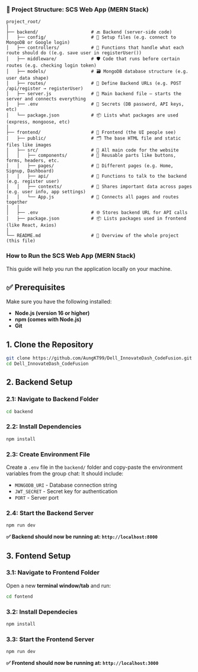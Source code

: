 ### 📁 Project Structure: SCS Web App (MERN Stack)
```
project_root/
│
├── backend/                    # 🔙 Backend (server-side code)
│   ├── config/                 # 📡 Setup files (e.g. connect to MongoDB or Google login)
│   ├── controllers/            # 🧠 Functions that handle what each route should do ((e.g. save user in registerUser())
│   ├── middleware/             # 🛡 Code that runs before certain routes (e.g. checking login token)
│   ├── models/                 # 🗃 MongoDB database structure (e.g. user data shape)
│   ├── routes/                 # 🚏 Define Backend URLs (e.g. POST /api/register → registerUser)
│   ├── server.js               # 🚀 Main backend file — starts the server and connects everything
│   ├── .env                    # 🔐 Secrets (DB password, API keys, etc)
│   └── package.json            # 📦 Lists what packages are used (express, mongoose, etc)
│
├── frontend/                   # 🎨 Frontend (the UI people see)
│   ├── public/                 # 🗂 The base HTML file and static files like images
│   ├── src/                    # 📁 All main code for the website
│   │   ├── components/         # 🧩 Reusable parts like buttons, forms, headers, etc.
│   │   ├── pages/              # 📄 Different pages (e.g. Home, Signup, Dashboard)
│   │   ├── api/                # 🔌 Functions to talk to the backend (e.g. register user)
│   │   ├── contexts/           # 🧠 Shares important data across pages (e.g. user info, app settings)
│   │   └── App.js              # 🧠 Connects all pages and routes together
│   │
│   ├── .env                    # 🌐 Stores backend URL for API calls
│   ├── package.json            # 📦 Lists packages used in frontend (like React, Axios)
│
└── README.md                   # 📘 Overview of the whole project (this file)
```

### How to Run the SCS Web App (MERN Stack)
This guide will help you run the application locally on your machine. <br>
## ✅ Prerequisites

Make sure you have the following installed:

- **Node.js (version 16 or higher)** 
- **npm (comes with Node.js)**
- **Git**

## 1. Clone the Repository
```bash
git clone https://github.com/AungKT99/Dell_InnovateDash_CodeFusion.git
cd Dell_InnovateDash_CodeFusion
```

## 2. Backend Setup
### 2.1: Navigate to Backend Folder
```bash
cd backend
```

### 2.2: Install Dependencies
```bash
npm install
```

### 2.3: Create Environment File
Create a ```.env``` file in the ```backend/``` folder and copy-paste the environment variables from the group chat:
It should include:

- ```MONGODB_URI``` - Database connection string
- ```JWT_SECRET``` - Secret key for authentication
- ```PORT``` - Server port 

### 2.4: Start the Backend Server
```bash
npm run dev
```
**✅ Backend should now be running at: ```http://localhost:8000```**


## 3. Fontend Setup
### 3.1: Navigate to Frontend Folder
Open a new **terminal window/tab** and run:
```bash
cd fontend
```

### 3.2: Install Dependecies
```bash
npm install
```

### 3.3: Start the Frontend Server
```bash
npm run dev
```

**✅ Frontend should now be running at: ```http://localhost:3000```**